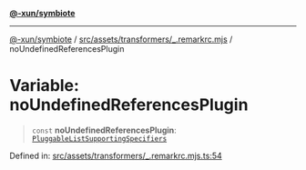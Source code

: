 [**@-xun/symbiote**](../../../../../README.md)

***

[@-xun/symbiote](../../../../../README.md) / [src/assets/transformers/\_.remarkrc.mjs](../README.md) / noUndefinedReferencesPlugin

# Variable: noUndefinedReferencesPlugin

> `const` **noUndefinedReferencesPlugin**: [`PluggableListSupportingSpecifiers`](../type-aliases/PluggableListSupportingSpecifiers.md)

Defined in: [src/assets/transformers/\_.remarkrc.mjs.ts:54](https://github.com/Xunnamius/symbiote/blob/6cd9803a2f37849e57efc78412bcf20f1a002bf9/src/assets/transformers/_.remarkrc.mjs.ts#L54)
